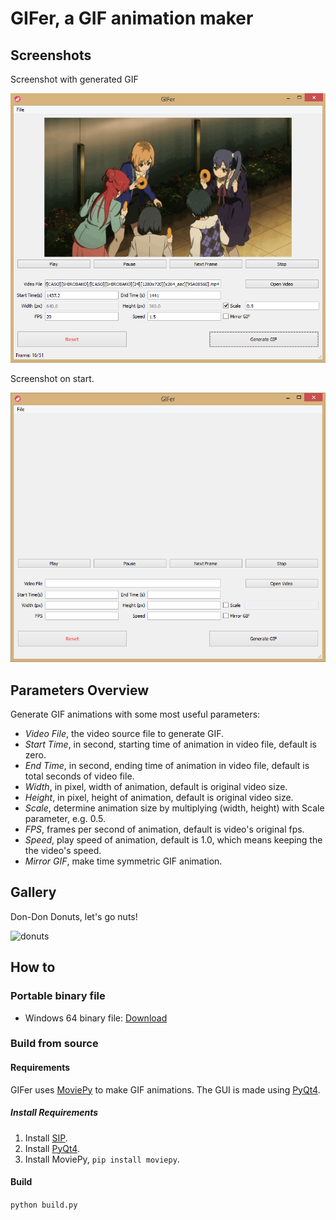 # GIFer, a GIF animation maker

## Screenshots

Screenshot with generated GIF

![screenshot Shirobako](screenshots/gifer_screenshot_shirobako.PNG)

Screenshot on start.

![screenshot empty](screenshots/gifer_screenshot.PNG)

## Parameters Overview
Generate GIF animations with some most useful parameters:
- *Video File*, the video source file to generate GIF.
- *Start Time*, in second, starting time of animation in video file,
  default is zero.
- *End Time*, in second, ending time of animation in video file, default is total
  seconds of video file.
- *Width*, in pixel, width of animation, default is original video size.
- *Height*, in pixel, height of animation, default is original video size.
- *Scale*, determine animation size by multiplying (width, height) with Scale
  parameter, e.g. 0.5.
- *FPS*, frames per second of animation, default is video's original fps.
- *Speed*, play speed of animation, default is 1.0, which means keeping the
  the video's speed.
- *Mirror GIF*, make time symmetric GIF animation.

## Gallery
Don-Don Donuts, let's go nuts!

![donuts](screenshots/gifer_gallery_donuts.gif)

## How to

### Portable binary file
- Windows 64 binary file: [Download](https://github.com/mikkkee/gifer/releases/download/v0.1.0-beta/gifer.0.1.0.win64.binary.zip)

### Build from source

#### Requirements
GIFer uses [MoviePy](https://github.com/Zulko/moviepy) to make GIF animations.
The GUI is made using [PyQt4](http://www.riverbankcomputing.com/software/pyqt/download).

##### Install Requirements
1. Install [SIP](http://www.riverbankcomputing.com/software/sip/download).
2. Install [PyQt4](http://www.riverbankcomputing.com/software/pyqt/download).
3. Install MoviePy, `pip install moviepy`.

#### Build
`python build.py`
